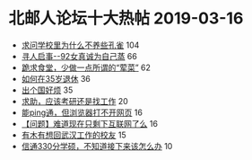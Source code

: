 # 北邮人论坛十大热帖 2019-03-16

- [求问学校里为什么不养些孔雀](https://bbs.byr.cn/article/Picture/3238963) 104
- [寻人启事--92女真诚为自己蒸](https://bbs.byr.cn/article/Friends/1916024) 66
- [跪求食堂，少做一点所谓的“荤菜”](https://bbs.byr.cn/article/Food/500917) 62
- [如何在35岁退休](https://bbs.byr.cn/article/Talking/6104309) 36
- [出个国好烦](https://bbs.byr.cn/article/Paper/33331) 35
- [求助，应该考研还是找工作](https://bbs.byr.cn/article/Job/2019266) 20
- [能ping通，但浏览器打不开网页](https://bbs.byr.cn/article/BUPTNet/100391) 16
- [【问题】难道现在只剩下互联网了么](https://bbs.byr.cn/article/WorkLife/1119440) 16
- [有木有想回武汉工作的校友](https://bbs.byr.cn/article/Hubei/397454) 15
- [信通330分学硕，不知道接下来该怎么办](https://bbs.byr.cn/article/AimGraduate/1160116) 10


